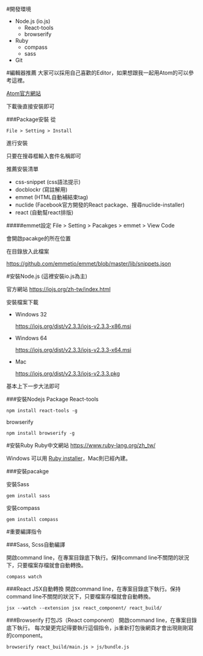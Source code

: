 #開發環境
  + Node.js (io.js)
    + React-tools
    + browserify
  + Ruby
    + compass
    + sass
  + Git

#編輯器推薦
  大家可以採用自己喜歡的Editor，如果想跟我一起用Atom的可以參考這裡。

  <a href="https://atom.io/">Atom官方網站</a>

  下載後直接安裝即可

  ###Package安裝
  從

    File > Setting > Install

  進行安裝

  只要在搜尋框輸入套件名稱即可

  推薦安裝清單
  + css-snippet (css語法提示)
  + docblockr (寫註解用)
  + emmet (HTML自動補結束tag)
  + nuclide (Facebook官方開發的React package、搜尋nuclide-installer)
  + react (自動幫react排版)


  #####emmet設定
    File > Setting > Pacakges > emmet > View Code

  會開啟pacakge的所在位置

  在目錄放入此檔案

  https://github.com/emmetio/emmet/blob/master/lib/snippets.json



#安裝Node.js
  (這裡安裝io.js為主)

  官方網站  https://iojs.org/zh-tw/index.html

  安裝檔案下載
  + Windows 32

    https://iojs.org/dist/v2.3.3/iojs-v2.3.3-x86.msi

  + Windows 64

    https://iojs.org/dist/v2.3.3/iojs-v2.3.3-x64.msi
  + Mac

    https://iojs.org/dist/v2.3.3/iojs-v2.3.3.pkg

基本上下一步大法即可

###安裝Nodejs Package
  React-tools

    npm install react-tools -g

  browserify

    npm install browserify -g


#安裝Ruby
  Ruby中文網站 https://www.ruby-lang.org/zh_tw/

  Windows 可以用 <a href="http://rubyinstaller.org/">Ruby installer</a>，Mac則已經內建。

###安裝pacakge

  安裝Sass

    gem install sass

  安裝compass

    gem install compass

#重要編譯指令

###Sass, Scss自動編譯

  開啟command line，在專案目錄底下執行。保持command line不關閉的狀況下，只要檔案存檔就會自動轉換。

    compass watch

###React JSX自動轉換
  開啟command line，在專案目錄底下執行。保持command line不關閉的狀況下，只要檔案存檔就會自動轉換。

    jsx --watch --extension jsx react_component/ react_build/

###Browserify 打包JS（React component）
  開啟command line，在專案目錄底下執行。
  每次變更完記得要執行這個指令，js重新打包後網頁才會出現剛剛寫的component。

    browserify react_build/main.js > js/bundle.js
